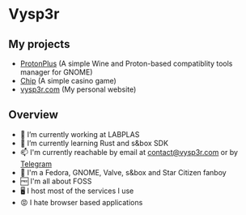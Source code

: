 # Vysp3r

## My projects
- [ProtonPlus](https://github.com/Vysp3r/ProtonPlus) (A simple Wine and Proton-based compatiblity tools manager for GNOME)
- [Chip](https://github.com/Vysp3r/Chip) (A simple casino game)
- [vysp3r.com](https://github.com/Vysp3r/vysp3r.com) (My personal website)

## Overview

- 🔭 I’m currently working at LABPLAS
- 🌱 I’m currently learning Rust and s&box SDK
- 📫 I'm currently reachable by email at [contact@vysp3r.com](mailto:contact@vysp3r.com) or by [Telegram](https://t.me/Vysp3r)
- 🤩 I'm a Fedora, GNOME, Valve, s&box and Star Citizen fanboy
- 🆓 I'm all about FOSS
- 🖥️ I host most of the services I use
- 😡 I hate browser based applications
